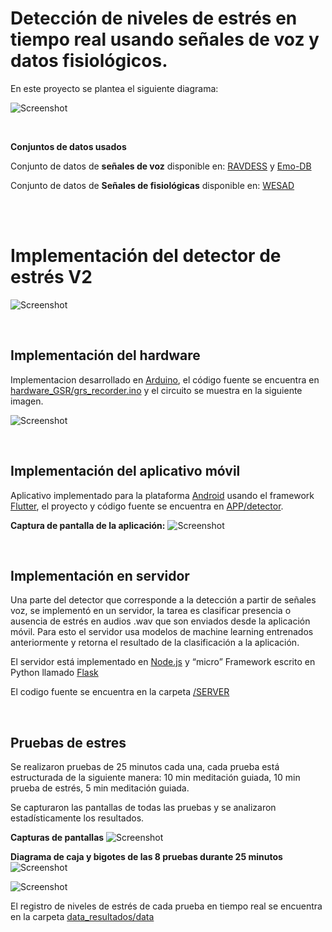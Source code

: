 # Detección de niveles de estrés en tiempo real usando señales de voz y datos fisiológicos.
 
 
 
 
En este proyecto se plantea el siguiente diagrama:
 
 
![Screenshot](pipeline.png)
 
</br>

__Conjuntos de datos usados__

Conjunto de datos de **señales de voz** disponible en:  [RAVDESS](https://www.kaggle.com/uwrfkaggler/ravdess-emotional-speech-audio) y [Emo-DB](http://www.emodb.bilderbar.info/download/)


Conjunto de datos de **Señales de fisiológicas** disponible en:  [WESAD](https://ubicomp.eti.uni-siegen.de/home/datasets/icmi18/)

</br>
</br>


# Implementación del detector de estrés V2

![Screenshot](hardware-detecto.png)


</br>

## Implementación del hardware
Implementacion desarrollado en [Arduino](https://www.arduino.cc/en/software), el código fuente se encuentra en [hardware_GSR/grs_recorder.ino](https://github.com/yonelyvan/stressDetection/blob/master/hardware_GSR/grs_recorder.ino) y el circuito se muestra en la siguiente imagen. 

![Screenshot](hardware_GSR/hardware.png)

</br>

## Implementación del aplicativo móvil
Aplicativo implementado para la plataforma [Android](https://www.android.com/intl/es_es/) usando el framework [Flutter](https://flutter.dev/), el proyecto y código fuente se encuentra en [APP/detector](https://github.com/yonelyvan/stressDetection/tree/master/APP/detector).

__Captura de pantalla de la aplicación:__
![Screenshot](ui_app.png)



</br>

## Implementación en servidor

Una parte del detector que corresponde a la detección a partir de señales voz, se implementó en un servidor, la tarea es clasificar presencia o ausencia de estrés en audios .wav que son enviados desde la aplicación móvil. Para esto el servidor usa modelos de machine learning entrenados anteriormente y retorna el resultado de la clasificación a la aplicación.

El servidor está implementado en [Node.js](https://nodejs.org/es/) y “micro” Framework escrito en Python llamado [Flask](https://flask.palletsprojects.com/en/2.0.x/)

El codigo fuente se encuentra en la carpeta [/SERVER](https://github.com/yonelyvan/stressDetection/tree/master/SERVER)


</br>

## Pruebas de estres
Se realizaron pruebas de 25 minutos cada una, cada prueba está estructurada de la siguiente manera: 10 min meditación guiada, 10 min prueba de estrés, 5 min meditación guiada.

Se capturaron las pantallas de todas las pruebas y se analizaron estadísticamente los resultados.

__Capturas de pantallas__
![Screenshot](data_resultados/realtime-stress-levels.png)

__Diagrama de caja y bigotes de las 8 pruebas durante 25 minutos__
![Screenshot](data_resultados/25min_8test.png)

![Screenshot](data_resultados/res.png)


El registro de niveles de estrés de cada prueba en tiempo real se encuentra en la carpeta [data_resultados/data](https://github.com/yonelyvan/stressDetection/tree/master/data_resultados/data)



